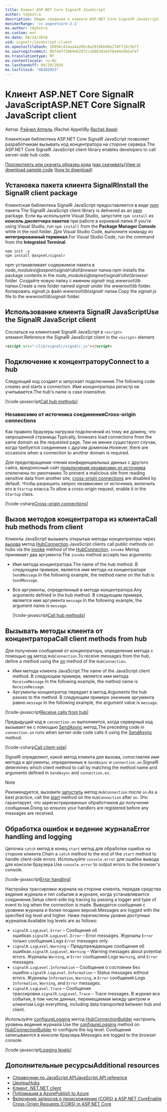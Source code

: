 ```yaml
---
title: Клиент ASP.NET Core SignalR JavaScript
author: tdykstra
description: Общие сведения о клиенте ASP.NET Core SignalR JavaScript.
monikerRange: '>= aspnetcore-2.1'
ms.author: tdykstra
ms.custom: mvc
ms.date: 08/14/2018
uid: signalr/javascript-client
ms.openlocfilehash: 10958c414aa4a285c8a2810bb99e278f719c5b7f
ms.sourcegitcommit: 8bf4dff3069e62972c1b0839a93fb444e502afe7
ms.translationtype: MT
ms.contentlocale: ru-RU
ms.lasthandoff: 09/20/2018
ms.locfileid: "46483053"
---
```

# <a name="aspnet-core-signalr-javascript-client"></a><span data-ttu-id="71238-103">Клиент ASP.NET Core SignalR JavaScript</span><span class="sxs-lookup"><span data-stu-id="71238-103">ASP.NET Core SignalR JavaScript client</span></span>

<span data-ttu-id="71238-104">Автор: [Рэйчел Аппель](http://twitter.com/rachelappel) (Rachel Appel)</span><span class="sxs-lookup"><span data-stu-id="71238-104">By [Rachel Appel](http://twitter.com/rachelappel)</span></span>

<span data-ttu-id="71238-105">Клиентская библиотека ASP.NET Core SignalR JavaScript позволяет разработчикам вызывать код концентратора на стороне сервера.</span><span class="sxs-lookup"><span data-stu-id="71238-105">The ASP.NET Core SignalR JavaScript client library enables developers to call server-side hub code.</span></span>

<span data-ttu-id="71238-106">[Просмотреть или скачать образец кода](https://github.com/aspnet/Docs/tree/live/aspnetcore/signalr/javascript-client/sample) ([как скачивать](xref:tutorials/index#how-to-download-a-sample))</span><span class="sxs-lookup"><span data-stu-id="71238-106">[View or download sample code](https://github.com/aspnet/Docs/tree/live/aspnetcore/signalr/javascript-client/sample) ([how to download](xref:tutorials/index#how-to-download-a-sample))</span></span>

## <a name="install-the-signalr-client-package"></a><span data-ttu-id="71238-107">Установка пакета клиента SignalR</span><span class="sxs-lookup"><span data-stu-id="71238-107">Install the SignalR client package</span></span>

<span data-ttu-id="71238-108">Клиентская библиотека SignalR JavaScript предоставляется в виде [npm](https://www.npmjs.com/) пакета.</span><span class="sxs-lookup"><span data-stu-id="71238-108">The SignalR JavaScript client library is delivered as an [npm](https://www.npmjs.com/) package.</span></span> <span data-ttu-id="71238-109">Если вы используете Visual Studio, запустите `npm install` из **консоль диспетчера пакетов** при работе в корневой папке.</span><span class="sxs-lookup"><span data-stu-id="71238-109">If you're using Visual Studio, run `npm install` from the **Package Manager Console** while in the root folder.</span></span> <span data-ttu-id="71238-110">Для Visual Studio Code, выполните команду из **интегрированный терминал**.</span><span class="sxs-lookup"><span data-stu-id="71238-110">For Visual Studio Code, run the command from the **Integrated Terminal**.</span></span>

  ```console
  npm init -y
  npm install @aspnet/signalr
  ```

<span data-ttu-id="71238-111">npm устанавливает содержимое пакета в *node_modules\\@aspnet\signalr\dist\browser* папки.</span><span class="sxs-lookup"><span data-stu-id="71238-111">npm installs the package contents in the *node_modules\\@aspnet\signalr\dist\browser* folder.</span></span> <span data-ttu-id="71238-112">Создайте новую папку с именем *signalr* под *wwwroot\\lib* папки.</span><span class="sxs-lookup"><span data-stu-id="71238-112">Create a new folder named *signalr* under the *wwwroot\\lib* folder.</span></span> <span data-ttu-id="71238-113">Копировать *signalr.js* файл *wwwroot\lib\signalr* папки.</span><span class="sxs-lookup"><span data-stu-id="71238-113">Copy the *signalr.js* file to the *wwwroot\lib\signalr* folder.</span></span>

## <a name="use-the-signalr-javascript-client"></a><span data-ttu-id="71238-114">Использование клиента SignalR JavaScript</span><span class="sxs-lookup"><span data-stu-id="71238-114">Use the SignalR JavaScript client</span></span>

<span data-ttu-id="71238-115">Сослаться на клиентский SignalR JavaScript в `<script>` элемент.</span><span class="sxs-lookup"><span data-stu-id="71238-115">Reference the SignalR JavaScript client in the `<script>` element.</span></span>

```html
<script src="~/lib/signalr/signalr.js"></script>
```

## <a name="connect-to-a-hub"></a><span data-ttu-id="71238-116">Подключение к концентратору</span><span class="sxs-lookup"><span data-stu-id="71238-116">Connect to a hub</span></span>

<span data-ttu-id="71238-117">Следующий код создает и запускает подключение.</span><span class="sxs-lookup"><span data-stu-id="71238-117">The following code creates and starts a connection.</span></span> <span data-ttu-id="71238-118">Имя концентратора регистр не учитывается.</span><span class="sxs-lookup"><span data-stu-id="71238-118">The hub's name is case insensitive.</span></span>

[!code-javascript[Call hub methods](javascript-client/sample/wwwroot/js/chat.js?range=9-12,28)]

### <a name="cross-origin-connections"></a><span data-ttu-id="71238-119">Независимо от источника соединения</span><span class="sxs-lookup"><span data-stu-id="71238-119">Cross-origin connections</span></span>

<span data-ttu-id="71238-120">Как правило браузеры нагрузки подключений из тому же домену, что запрошенной страницы.</span><span class="sxs-lookup"><span data-stu-id="71238-120">Typically, browsers load connections from the same domain as the requested page.</span></span> <span data-ttu-id="71238-121">Тем не менее существуют случаи, когда требуется соединение с другим доменом.</span><span class="sxs-lookup"><span data-stu-id="71238-121">However, there are occasions when a connection to another domain is required.</span></span>

<span data-ttu-id="71238-122">Для предотвращения чтения конфиденциальных данных с другого сайта, вредоносный сайт [подключения независимо от источника](xref:security/cors) отключены по умолчанию.</span><span class="sxs-lookup"><span data-stu-id="71238-122">To prevent a malicious site from reading sensitive data from another site, [cross-origin connections](xref:security/cors) are disabled by default.</span></span> <span data-ttu-id="71238-123">Чтобы разрешить запрос независимо от источника, включить его в `Startup` класса.</span><span class="sxs-lookup"><span data-stu-id="71238-123">To allow a cross-origin request, enable it in the `Startup` class.</span></span>

[!code-csharp[Cross-origin connections](javascript-client/sample/Startup.cs?highlight=29-35,56)]

## <a name="call-hub-methods-from-client"></a><span data-ttu-id="71238-124">Вызов методов концентратора из клиента</span><span class="sxs-lookup"><span data-stu-id="71238-124">Call hub methods from client</span></span>

<span data-ttu-id="71238-125">Клиенты JavaScript вызывать открытые методы концентраторы через [вызова](/javascript/api/%40aspnet/signalr/hubconnection#invoke) метод [HubConnection](/javascript/api/%40aspnet/signalr/hubconnection).</span><span class="sxs-lookup"><span data-stu-id="71238-125">JavaScript clients call public methods on hubs via the [invoke](/javascript/api/%40aspnet/signalr/hubconnection#invoke) method of the [HubConnection](/javascript/api/%40aspnet/signalr/hubconnection).</span></span> <span data-ttu-id="71238-126">`invoke` Метод принимает два аргумента:</span><span class="sxs-lookup"><span data-stu-id="71238-126">The `invoke` method accepts two arguments:</span></span>

* <span data-ttu-id="71238-127">Имя метода концентратора.</span><span class="sxs-lookup"><span data-stu-id="71238-127">The name of the hub method.</span></span> <span data-ttu-id="71238-128">В следующем примере, является имя метода на концентраторе `SendMessage`.</span><span class="sxs-lookup"><span data-stu-id="71238-128">In the following example, the method name on the hub is `SendMessage`.</span></span>
* <span data-ttu-id="71238-129">Все аргументы, определенный в методе концентратора.</span><span class="sxs-lookup"><span data-stu-id="71238-129">Any arguments defined in the hub method.</span></span> <span data-ttu-id="71238-130">В следующем примере, является имя аргумента `message`.</span><span class="sxs-lookup"><span data-stu-id="71238-130">In the following example, the argument name is `message`.</span></span>

  [!code-javascript[Call hub methods](javascript-client/sample/wwwroot/js/chat.js?range=24)]

## <a name="call-client-methods-from-hub"></a><span data-ttu-id="71238-131">Вызывать методы клиента от концентратора</span><span class="sxs-lookup"><span data-stu-id="71238-131">Call client methods from hub</span></span>

<span data-ttu-id="71238-132">Для получения сообщений от концентратора, определение метода с помощью [на](/javascript/api/%40aspnet/signalr/hubconnection#on) метод `HubConnection`.</span><span class="sxs-lookup"><span data-stu-id="71238-132">To receive messages from the hub, define a method using the [on](/javascript/api/%40aspnet/signalr/hubconnection#on) method of the `HubConnection`.</span></span>

* <span data-ttu-id="71238-133">Имя метода клиента JavaScript.</span><span class="sxs-lookup"><span data-stu-id="71238-133">The name of the JavaScript client method.</span></span> <span data-ttu-id="71238-134">В следующем примере, является имя метода `ReceiveMessage`.</span><span class="sxs-lookup"><span data-stu-id="71238-134">In the following example, the method name is `ReceiveMessage`.</span></span>
* <span data-ttu-id="71238-135">Аргументы концентратор передает в метод.</span><span class="sxs-lookup"><span data-stu-id="71238-135">Arguments the hub passes to the method.</span></span> <span data-ttu-id="71238-136">В следующем примере значение аргумента равно `message`.</span><span class="sxs-lookup"><span data-stu-id="71238-136">In the following example, the argument value is `message`.</span></span>

[!code-javascript[Receive calls from hub](javascript-client/sample/wwwroot/js/chat.js?range=14-19)]

<span data-ttu-id="71238-137">Предыдущий код в `connection.on` выполняется, когда серверный код вызывает ее с помощью [SendAsync](/dotnet/api/microsoft.aspnetcore.signalr.clientproxyextensions.sendasync) метод.</span><span class="sxs-lookup"><span data-stu-id="71238-137">The preceding code in `connection.on` runs when server-side code calls it using the [SendAsync](/dotnet/api/microsoft.aspnetcore.signalr.clientproxyextensions.sendasync) method.</span></span>

[!code-csharp[Call client-side](javascript-client/sample/hubs/chathub.cs?range=8-11)]

<span data-ttu-id="71238-138">SignalR определяют, какой метод клиента для вызова, сопоставляя имя метода и аргументы, определенные в `SendAsync` и `connection.on`.</span><span class="sxs-lookup"><span data-stu-id="71238-138">SignalR determines which client method to call by matching the method name and arguments defined in `SendAsync` and `connection.on`.</span></span>

> [!NOTE]
> <span data-ttu-id="71238-139">Рекомендуется, вызовите [запустить](/javascript/api/%40aspnet/signalr/hubconnection#start) метод `HubConnection` после `on`.</span><span class="sxs-lookup"><span data-stu-id="71238-139">As a best practice, call the [start](/javascript/api/%40aspnet/signalr/hubconnection#start) method on the `HubConnection` after `on`.</span></span> <span data-ttu-id="71238-140">Это гарантирует, что зарегистрированных обработчиков до получения сообщения.</span><span class="sxs-lookup"><span data-stu-id="71238-140">Doing so ensures your handlers are registered before any messages are received.</span></span>

## <a name="error-handling-and-logging"></a><span data-ttu-id="71238-141">Обработка ошибок и ведение журнала</span><span class="sxs-lookup"><span data-stu-id="71238-141">Error handling and logging</span></span>

<span data-ttu-id="71238-142">Цепочка `catch` метод в конец `start` метод для обработки ошибок на стороне клиента.</span><span class="sxs-lookup"><span data-stu-id="71238-142">Chain a `catch` method to the end of the `start` method to handle client-side errors.</span></span> <span data-ttu-id="71238-143">Используйте `console.error` для ошибок вывода для консоли браузера.</span><span class="sxs-lookup"><span data-stu-id="71238-143">Use `console.error` to output errors to the browser's console.</span></span>

[!code-javascript[Error handling](javascript-client/sample/wwwroot/js/chat.js?range=28)]

<span data-ttu-id="71238-144">Настройка трассировки журнала на стороне клиента, передав средства ведения журнала и тип события в журнале, когда устанавливается соединение.</span><span class="sxs-lookup"><span data-stu-id="71238-144">Setup client-side log tracing by passing a logger and type of event to log when the connection is made.</span></span> <span data-ttu-id="71238-145">Выводятся сообщения с уровнем журнала и более поздних версий.</span><span class="sxs-lookup"><span data-stu-id="71238-145">Messages are logged with the specified log level and higher.</span></span> <span data-ttu-id="71238-146">Ниже перечислены уровни доступных журналов:</span><span class="sxs-lookup"><span data-stu-id="71238-146">Available log levels are as follows:</span></span>

* <span data-ttu-id="71238-147">`signalR.LogLevel.Error` &ndash; Сообщения об ошибках.</span><span class="sxs-lookup"><span data-stu-id="71238-147">`signalR.LogLevel.Error` &ndash; Error messages.</span></span> <span data-ttu-id="71238-148">Журналы `Error` только сообщения.</span><span class="sxs-lookup"><span data-stu-id="71238-148">Logs `Error` messages only.</span></span>
* <span data-ttu-id="71238-149">`signalR.LogLevel.Warning` &ndash; Предупреждающие сообщения об ошибках.</span><span class="sxs-lookup"><span data-stu-id="71238-149">`signalR.LogLevel.Warning` &ndash; Warning messages about potential errors.</span></span> <span data-ttu-id="71238-150">Журналы `Warning`, и `Error` сообщений.</span><span class="sxs-lookup"><span data-stu-id="71238-150">Logs `Warning`, and `Error` messages.</span></span>
* <span data-ttu-id="71238-151">`signalR.LogLevel.Information` &ndash; Сообщения о состоянии без ошибок.</span><span class="sxs-lookup"><span data-stu-id="71238-151">`signalR.LogLevel.Information` &ndash; Status messages without errors.</span></span> <span data-ttu-id="71238-152">Журналы `Information`, `Warning`, и `Error` сообщений.</span><span class="sxs-lookup"><span data-stu-id="71238-152">Logs `Information`, `Warning`, and `Error` messages.</span></span>
* <span data-ttu-id="71238-153">`signalR.LogLevel.Trace` &ndash; Сообщения трассировки.</span><span class="sxs-lookup"><span data-stu-id="71238-153">`signalR.LogLevel.Trace` &ndash; Trace messages.</span></span> <span data-ttu-id="71238-154">В журнал все события, в том числе данных, перемещаемая между центром и клиентом.</span><span class="sxs-lookup"><span data-stu-id="71238-154">Logs everything, including data transported between hub and client.</span></span>

<span data-ttu-id="71238-155">Используйте [configureLogging](/javascript/api/%40aspnet/signalr/hubconnectionbuilder#configurelogging) метод [HubConnectionBuilder](/javascript/api/%40aspnet/signalr/hubconnectionbuilder) настроить уровень ведения журнала.</span><span class="sxs-lookup"><span data-stu-id="71238-155">Use the [configureLogging](/javascript/api/%40aspnet/signalr/hubconnectionbuilder#configurelogging) method on [HubConnectionBuilder](/javascript/api/%40aspnet/signalr/hubconnectionbuilder) to configure the log level.</span></span> <span data-ttu-id="71238-156">Сообщения записываются в консоли браузера.</span><span class="sxs-lookup"><span data-stu-id="71238-156">Messages are logged to the browser console.</span></span>

[!code-javascript[Logging levels](javascript-client/sample/wwwroot/js/chat.js?range=9-12)]

## <a name="additional-resources"></a><span data-ttu-id="71238-157">Дополнительные ресурсы</span><span class="sxs-lookup"><span data-stu-id="71238-157">Additional resources</span></span>

* [<span data-ttu-id="71238-158">Справочник по JavaScript API</span><span class="sxs-lookup"><span data-stu-id="71238-158">JavaScript API reference</span></span>](/javascript/api/?view=signalr-js-latest)
* [<span data-ttu-id="71238-159">Центры</span><span class="sxs-lookup"><span data-stu-id="71238-159">Hubs</span></span>](xref:signalr/hubs)
* [<span data-ttu-id="71238-160">Клиент .NET</span><span class="sxs-lookup"><span data-stu-id="71238-160">.NET client</span></span>](xref:signalr/dotnet-client)
* [<span data-ttu-id="71238-161">Публикация в Azure</span><span class="sxs-lookup"><span data-stu-id="71238-161">Publish to Azure</span></span>](xref:signalr/publish-to-azure-web-app)
* [<span data-ttu-id="71238-162">Включение запросов о происхождении (CORS) в ASP.NET Core</span><span class="sxs-lookup"><span data-stu-id="71238-162">Enable Cross-Origin Requests (CORS) in ASP.NET Core</span></span>](xref:security/cors)
